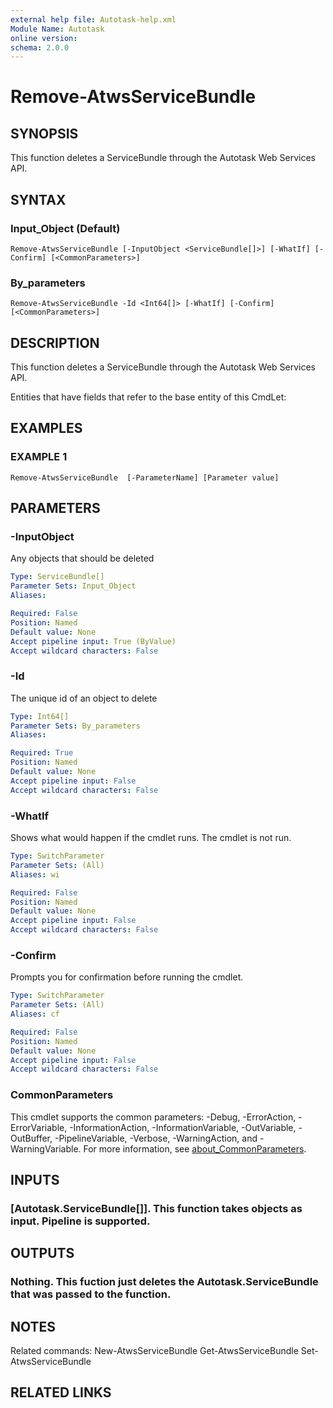 ```yaml
---
external help file: Autotask-help.xml
Module Name: Autotask
online version:
schema: 2.0.0
---
```


# Remove-AtwsServiceBundle

## SYNOPSIS
This function deletes a ServiceBundle through the Autotask Web Services API.

## SYNTAX

### Input_Object (Default)
```
Remove-AtwsServiceBundle [-InputObject <ServiceBundle[]>] [-WhatIf] [-Confirm] [<CommonParameters>]
```

### By_parameters
```
Remove-AtwsServiceBundle -Id <Int64[]> [-WhatIf] [-Confirm] [<CommonParameters>]
```

## DESCRIPTION
This function deletes a ServiceBundle through the Autotask Web Services API.

Entities that have fields that refer to the base entity of this CmdLet:

## EXAMPLES

### EXAMPLE 1
```
Remove-AtwsServiceBundle  [-ParameterName] [Parameter value]
```

## PARAMETERS

### -InputObject
Any objects that should be deleted

```yaml
Type: ServiceBundle[]
Parameter Sets: Input_Object
Aliases:

Required: False
Position: Named
Default value: None
Accept pipeline input: True (ByValue)
Accept wildcard characters: False
```

### -Id
The unique id of an object to delete

```yaml
Type: Int64[]
Parameter Sets: By_parameters
Aliases:

Required: True
Position: Named
Default value: None
Accept pipeline input: False
Accept wildcard characters: False
```

### -WhatIf
Shows what would happen if the cmdlet runs.
The cmdlet is not run.

```yaml
Type: SwitchParameter
Parameter Sets: (All)
Aliases: wi

Required: False
Position: Named
Default value: None
Accept pipeline input: False
Accept wildcard characters: False
```

### -Confirm
Prompts you for confirmation before running the cmdlet.

```yaml
Type: SwitchParameter
Parameter Sets: (All)
Aliases: cf

Required: False
Position: Named
Default value: None
Accept pipeline input: False
Accept wildcard characters: False
```

### CommonParameters
This cmdlet supports the common parameters: -Debug, -ErrorAction, -ErrorVariable, -InformationAction, -InformationVariable, -OutVariable, -OutBuffer, -PipelineVariable, -Verbose, -WarningAction, and -WarningVariable. For more information, see [about_CommonParameters](http://go.microsoft.com/fwlink/?LinkID=113216).

## INPUTS

### [Autotask.ServiceBundle[]]. This function takes objects as input. Pipeline is supported.
## OUTPUTS

### Nothing. This fuction just deletes the Autotask.ServiceBundle that was passed to the function.
## NOTES
Related commands:
New-AtwsServiceBundle
 Get-AtwsServiceBundle
 Set-AtwsServiceBundle

## RELATED LINKS

